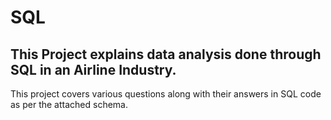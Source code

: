 # SQL
## This Project explains data analysis done through SQL in an Airline Industry. 

This project covers various questions along with their answers in SQL code as per the attached schema.
